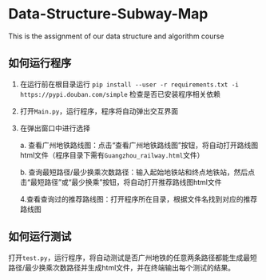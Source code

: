 # Data-Structure-Subway-Map
This is the assignment of our data structure and algorithm course
## 如何运行程序

1. 在运行前在根目录运行  ``pip install --user -r requirements.txt -i https://pypi.douban.com/simple``  检查是否已安装程序相关依赖

2. 打开`Main.py`，运行程序，程序将自动弹出交互界面

3. 在弹出窗口中进行选择

   a. 查看广州地铁路线图：点击“查看广州地铁路线图”按钮，将自动打开路线图html文件（程序目录下需有`Guangzhou_railway.html`文件）

   b. 查询最短路径/最少换乘次数路径：输入起始地铁站和终点地铁站，然后点击“最短路径”或“最少换乘”按钮，将自动打开推荐路线图html文件

   4.查看查询过的推荐路线图：打开程序所在目录，根据文件名找到对应的推荐路线图




## 如何运行测试

打开`test.py`，运行程序，将自动测试是否广州地铁的任意两条路径都能生成最短路径/最少换乘次数路径并生成html文件，并在终端输出每个测试的结果。
